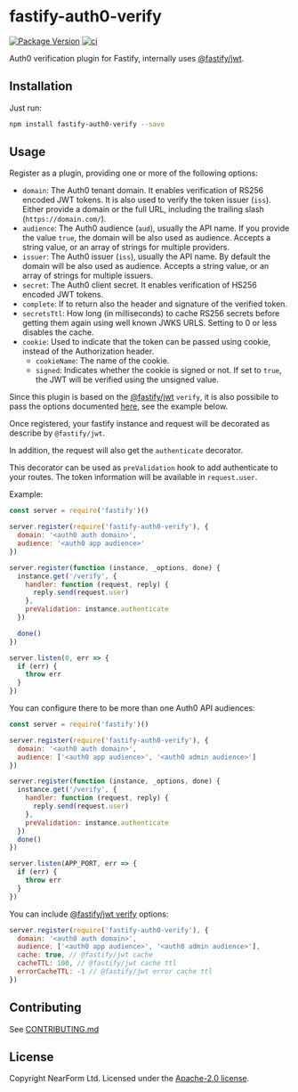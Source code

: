 # fastify-auth0-verify

[![Package Version](https://img.shields.io/npm/v/fastify-auth0-verify.svg)](https://npm.im/fastify-auth0-verify)
[![ci](https://github.com/nearform/fastify-auth0-verify/actions/workflows/ci.yml/badge.svg)](https://github.com/nearform/fastify-auth0-verify/actions/workflows/ci.yml)

Auth0 verification plugin for Fastify, internally uses [@fastify/jwt](https://www.npmjs.com/package/@fastify/jwt).

## Installation

Just run:

```bash
npm install fastify-auth0-verify --save
```

## Usage

Register as a plugin, providing one or more of the following options:

- `domain`: The Auth0 tenant domain. It enables verification of RS256 encoded JWT tokens. It is also used to verify the token issuer (`iss`). Either provide a domain or the full URL, including the trailing slash (`https://domain.com/`).
- `audience`: The Auth0 audience (`aud`), usually the API name. If you provide the value `true`, the domain will be also used as audience. Accepts a string value, or an array of strings for multiple providers.
- `issuer`: The Auth0 issuer (`iss`), usually the API name. By default the domain will be also used as audience. Accepts a string value, or an array of strings for multiple issuers.
- `secret`: The Auth0 client secret. It enables verification of HS256 encoded JWT tokens.
- `complete`: If to return also the header and signature of the verified token.
- `secretsTtl`: How long (in milliseconds) to cache RS256 secrets before getting them again using well known JWKS URLS. Setting to 0 or less disables the cache.
- `cookie`: Used to indicate that the token can be passed using cookie, instead of the Authorization header.
  - `cookieName`: The name of the cookie.
  - `signed`: Indicates whether the cookie is signed or not. If set to `true`, the JWT will be verified using the unsigned value.

Since this plugin is based on the [@fastify/jwt](https://www.npmjs.com/package/@fastify/jwt) `verify`, it is also possibile to pass the options documented [here](https://github.com/fastify/fastify-jwt#verify), see the example below.

Once registered, your fastify instance and request will be decorated as describe by `@fastify/jwt`.

In addition, the request will also get the `authenticate` decorator.

This decorator can be used as `preValidation` hook to add authenticate to your routes. The token information will be available in `request.user`.

Example:

```js
const server = require('fastify')()

server.register(require('fastify-auth0-verify'), {
  domain: '<auth0 auth domain>',
  audience: '<auth0 app audience>'
})

server.register(function (instance, _options, done) {
  instance.get('/verify', {
    handler: function (request, reply) {
      reply.send(request.user)
    },
    preValidation: instance.authenticate
  })

  done()
})

server.listen(0, err => {
  if (err) {
    throw err
  }
})
```

You can configure there to be more than one Auth0 API audiences:

```js
const server = require('fastify')()

server.register(require('fastify-auth0-verify'), {
  domain: '<auth0 auth domain>',
  audience: ['<auth0 app audience>', '<auth0 admin audience>']
})

server.register(function (instance, _options, done) {
  instance.get('/verify', {
    handler: function (request, reply) {
      reply.send(request.user)
    },
    preValidation: instance.authenticate
  })
  done()
})

server.listen(APP_PORT, err => {
  if (err) {
    throw err
  }
})
```

You can include [@fastify/jwt verify](https://github.com/fastify/fastify-jwt#verify) options:

```js
server.register(require('fastify-auth0-verify'), {
  domain: '<auth0 auth domain>',
  audience: ['<auth0 app audience>', '<auth0 admin audience>'],
  cache: true, // @fastify/jwt cache
  cacheTTL: 100, // @fastify/jwt cache ttl
  errorCacheTTL: -1 // @fastify/jwt error cache ttl
})
```

## Contributing

See [CONTRIBUTING.md](./CONTRIBUTING.md)

## License

Copyright NearForm Ltd. Licensed under the [Apache-2.0 license](http://www.apache.org/licenses/LICENSE-2.0).
